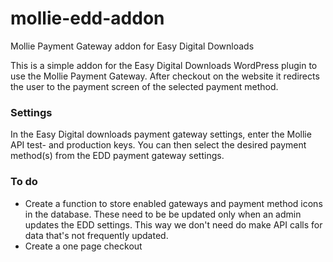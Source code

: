 # mollie-edd-addon
Mollie Payment Gateway addon for Easy Digital Downloads

This is a simple addon for the Easy Digital Downloads WordPress plugin to use the Mollie Payment Gateway. After checkout on the website it redirects the user to the payment screen of the selected payment method.

### Settings

In the Easy Digital downloads payment gateway settings, enter the Mollie API test- and production keys. You can then select the desired payment method(s) from the EDD payment gateway settings.

### To do
* Create a function to store enabled gateways and payment method icons in the database. These need to be be updated only when an admin updates the EDD settings. This way we don't need do make API calls for data that's not frequently updated.
* Create a one page checkout
